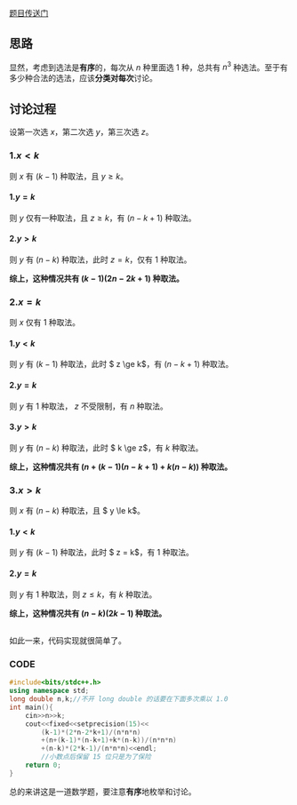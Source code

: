 [题目传送门](https://www.luogu.com.cn/problem/AT1445)

## 思路

显然，考虑到选法是**有序**的，每次从 $n$ 种里面选 $1$ 种，总共有 $n^3$ 种选法。至于有多少种合法的选法，应该**分类对每次**讨论。

## 讨论过程

设第一次选 $x$，第二次选 $y$，第三次选 $z$。

### $1.x<k$

则 $x$ 有 $(k-1)$ 种取法，且 $y \ge k$。

#### $1.y=k$

则 $y$ 仅有一种取法，且 $z \ge k$，有 $(n-k+1)$ 种取法。

#### $2.y>k$

则 $y$ 有 $(n-k)$ 种取法，此时 $z=k$，仅有 $1$ 种取法。

**综上，这种情况共有 $(k-1)(2n-2k+1)$ 种取法。**

### $2.x=k$

则 $x$ 仅有 $1$ 种取法。

#### $1.y<k$

则 $y$ 有 $(k-1)$ 种取法，此时 $ z \ge k$，有 $(n-k+1)$ 种取法。

#### $2.y=k$

则 $y$ 有 $1$ 种取法， $z$ 不受限制，有 $n$ 种取法。

#### $3.y>k$

则 $y$ 有 $(n-k)$ 种取法，此时 $ k \ge z$，有 $k$ 种取法。

**综上，这种情况共有 $(n+(k-1)(n-k+1)+k(n-k))$ 种取法。**

### $3.x>k$

则 $x$ 有 $(n-k)$ 种取法，且 $ y \le k$。

#### $1.y<k$

则 $y$ 有 $(k-1)$ 种取法，此时 $ z = k$，有 $1$ 种取法。

#### $2.y=k$

则 $y$ 有 $1$ 种取法，则 $z \le k$，有 $k$ 种取法。

**综上，这种情况共有 $(n-k)(2k-1)$ 种取法。**

##
如此一来，代码实现就很简单了。

### CODE
```cpp
#include<bits/stdc++.h>
using namespace std;
long double n,k;//不开 long double 的话要在下面多次乘以 1.0
int main(){
	cin>>n>>k;
	cout<<fixed<<setprecision(15)<<
    	(k-1)*(2*n-2*k+1)/(n*n*n)
    	+(n+(k-1)*(n-k+1)+k*(n-k))/(n*n*n)
    	+(n-k)*(2*k-1)/(n*n*n)<<endl;
    	//小数点后保留 15 位只是为了保险
	return 0;
}
```

总的来讲这是一道数学题，要注意**有序**地枚举和讨论。